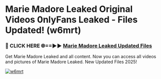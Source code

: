 # Marie Madore Leaked Original Videos 0nlyFans Leaked - Files Updated! (w6mrt)

<h3>🔴 CLICK HERE 🌐==►► <a href="https://tinyurl.com/x26r9saj" rel="nofollow">Marie Madore Leaked Updated Files</a></h3>

Get Marie Madore Leaked and all content. Now you can access all videos and pictures of Marie Madore Leaked. New Updated Files 2025!

[![w6mrt](https://i.imgur.com/LkgZPqh.gif)](https://tinyurl.com/x26r9saj)
